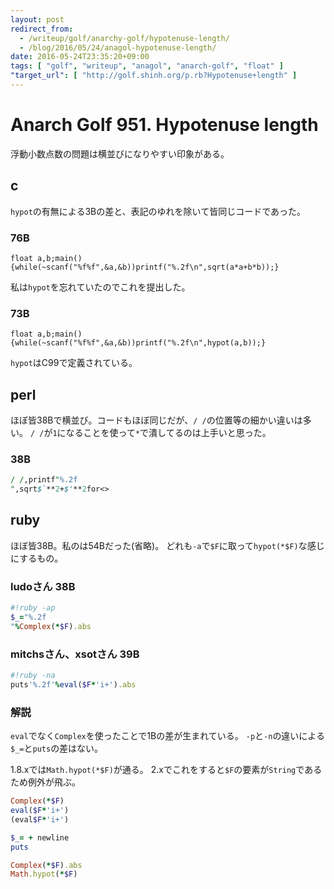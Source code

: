 ```yaml
---
layout: post
redirect_from:
  - /writeup/golf/anarchy-golf/hypotenuse-length/
  - /blog/2016/05/24/anagol-hypotenuse-length/
date: 2016-05-24T23:35:20+09:00
tags: [ "golf", "writeup", "anagol", "anarch-golf", "float" ]
"target_url": [ "http://golf.shinh.org/p.rb?Hypotenuse+length" ]
---
```


# Anarch Golf 951. Hypotenuse length

浮動小数点数の問題は横並びになりやすい印象がある。

## c

`hypot`の有無による3Bの差と、表記のゆれを除いて皆同じコードであった。

### 76B

```
float a,b;main(){while(~scanf("%f%f",&a,&b))printf("%.2f\n",sqrt(a*a+b*b));}
```

私は`hypot`を忘れていたのでこれを提出した。

### 73B

```
float a,b;main(){while(~scanf("%f%f",&a,&b))printf("%.2f\n",hypot(a,b));}
```

`hypot`はC99で定義されている。

## perl

ほぼ皆38Bで横並び。コードもほぼ同じだが、`/ /`の位置等の細かい違いは多い。
`/ /`が`1`になることを使って`*`で潰してるのは上手いと思った。

### 38B

``` perl
/ /,printf"%.2f
",sqrt$`**2+$'**2for<>
```

## ruby

ほぼ皆38B。私のは54Bだった(省略)。
どれも`-a`で`$F`に取って`hypot(*$F)`な感じにするもの。

### ludoさん 38B

``` ruby
#!ruby -ap
$_="%.2f
"%Complex(*$F).abs
```

### mitchsさん、xsotさん 39B

``` ruby
#!ruby -na
puts'%.2f'%eval($F*'i+').abs
```

### 解説

`eval`でなく`Complex`を使ったことで1Bの差が生まれている。
`-p`と`-n`の違いによる`$_=`と`puts`の差はない。

1.8.xでは`Math.hypot(*$F)`が通る。
2.xでこれをすると`$F`の要素が`String`であるため例外が飛ぶ。

``` ruby
Complex(*$F)
eval($F*'i+')
(eval$F*'i+')

$_= + newline
puts

Complex(*$F).abs
Math.hypot(*$F)
```
